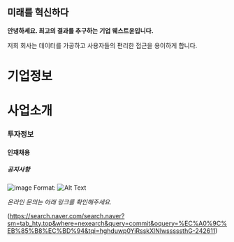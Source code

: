 ## 미래를 혁신하다 

**안녕하세요. 최고의 결과를 추구하는 기업 웨스트윤입니다.**


저희 회사는 데이터를 가공하고 사용자들의 편리한 접근을 용이하게 합니다.



# 기업정보
# 사업소개
### 투자정보
#### 인재채용
##### 공지사항


![image](https://search.pstatic.net/common/?src=http%3A%2F%2Fblogfiles.naver.net%2FMjAyMDAyMTNfMjY4%2FMDAxNTgxNTkyODk0MDAz.D0ilSJuRHVkfrkyJ48BV1RQKeXYUPp6G-a-7SKbze5wg.wN6BSs0DGKyKKVOt1u3oBwpHSSi9EwdXMTv7CZYDKKgg.PNG.ball8568%2F%25BA%25B9%25C1%25F6%25C1%25C1%25C0%25BA%25C8%25B8%25BB%25E7_%25286%2529.png&type=sc960_832)
Format: ![Alt Text](url)


*온라인 문의는 아래 링크를 확인해주세요.*

(https://search.naver.com/search.naver?sm=tab_hty.top&where=nexearch&query=commit&oquery=%EC%A0%9C%EB%85%B8%EC%BD%94&tqi=hghduwp0YiRsskXlNlwsssssthG-242611)


